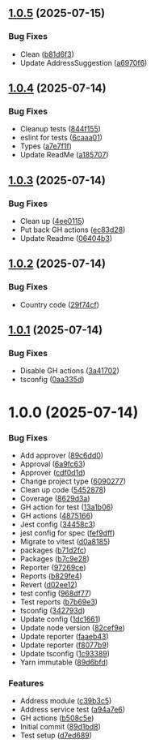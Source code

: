 ## [1.0.5](https://github.com/rohithart/montu-library/compare/v1.0.4...v1.0.5) (2025-07-15)


### Bug Fixes

* Clean ([b81d6f3](https://github.com/rohithart/montu-library/commit/b81d6f37668653033fbfbbae8de54b39e8db5abf))
* Update AddressSuggestion ([a6970f6](https://github.com/rohithart/montu-library/commit/a6970f64127ae7ec7baa5f28231687572dac1460))

## [1.0.4](https://github.com/rohithart/montu-library/compare/v1.0.3...v1.0.4) (2025-07-14)


### Bug Fixes

* Cleanup tests ([844f155](https://github.com/rohithart/montu-library/commit/844f155d987da68beecf605869f3af7c43a81450))
* eslint for tests ([6caaa01](https://github.com/rohithart/montu-library/commit/6caaa01d071ca987c3deacf5a2e22bb183ce1064))
* Types ([a7e7f1f](https://github.com/rohithart/montu-library/commit/a7e7f1fabb5de48924e4d82b65db0fe8e795fe3c))
* Update ReadMe ([a185707](https://github.com/rohithart/montu-library/commit/a18570743574a35f35d906c6386398a504a6564e))

## [1.0.3](https://github.com/rohithart/montu-library/compare/v1.0.2...v1.0.3) (2025-07-14)


### Bug Fixes

* Clean up ([4ee0115](https://github.com/rohithart/montu-library/commit/4ee01152a1e9d4755dd1b66f95ae629e275816e4))
* Put back GH actions ([ec83d28](https://github.com/rohithart/montu-library/commit/ec83d28d3ffd13937f64741ec43348ee433d5962))
* Update Readme ([06404b3](https://github.com/rohithart/montu-library/commit/06404b328e31277e794a4d9904689594645ac9b5))

## [1.0.2](https://github.com/rohithart/montu-library/compare/v1.0.1...v1.0.2) (2025-07-14)


### Bug Fixes

* Country code ([29f74cf](https://github.com/rohithart/montu-library/commit/29f74cfa653701011ae23101cb72b9080d31aa5a))

## [1.0.1](https://github.com/rohithart/montu-library/compare/v1.0.0...v1.0.1) (2025-07-14)


### Bug Fixes

* Disable GH actions ([3a41702](https://github.com/rohithart/montu-library/commit/3a417029946b76da175b2af86b95917d6a7e1d59))
* tsconfig ([0aa335d](https://github.com/rohithart/montu-library/commit/0aa335d64ab851a9b778043906d675ad1f0ec089))

# 1.0.0 (2025-07-14)


### Bug Fixes

* Add approver ([89c6dd0](https://github.com/rohithart/montu-library/commit/89c6dd07db018d6d72fa2f5de716d14e2a325e8a))
* Approval ([6a9fc63](https://github.com/rohithart/montu-library/commit/6a9fc6396c019f653e3de021fe283c8bfcfc0692))
* Approver ([cdf0d1d](https://github.com/rohithart/montu-library/commit/cdf0d1d73a944e2ad511d5b41d8a42cf4490d474))
* Change project type ([6090277](https://github.com/rohithart/montu-library/commit/609027720b970cd818a3fdfc8713e10236f19bdd))
* Clean up code ([5452878](https://github.com/rohithart/montu-library/commit/545287889510185e9a4e499af4b1bfd31e2d8ca0))
* Coverage ([8629d3a](https://github.com/rohithart/montu-library/commit/8629d3a8d58b133c7c9fef6525a3eea47e3c52bf))
* GH action for test ([13a1b06](https://github.com/rohithart/montu-library/commit/13a1b061e8a5099c63c4a4a8fd874f2a21654eeb))
* GH actions ([4875166](https://github.com/rohithart/montu-library/commit/4875166c37f5709bfbbcb104e719a46f09fadef7))
* Jest config ([34458c3](https://github.com/rohithart/montu-library/commit/34458c3a9e22938e9898bfdacfae67c3e9de9fe9))
* jest config for spec ([fef9dff](https://github.com/rohithart/montu-library/commit/fef9dff243181fbb8ced179e3b4c62e204ec62ad))
* Migrate to vitest ([d0a8185](https://github.com/rohithart/montu-library/commit/d0a8185828145c53cc8d019483bee3198d9e5de3))
* packages ([b71d2fc](https://github.com/rohithart/montu-library/commit/b71d2fcf5af3f3db87f18b0af57b41816e2a4639))
* Packages ([b7c9e28](https://github.com/rohithart/montu-library/commit/b7c9e289cbd1854fcc201899504a33f9433cb250))
* Reporter ([97269ce](https://github.com/rohithart/montu-library/commit/97269ce5b8233c7e61fa5f53d09a7c1fa6fe72f6))
* Reports ([b829fe4](https://github.com/rohithart/montu-library/commit/b829fe4bff0ed8494ec96e7ae220664c4987767b))
* Revert ([d02ee12](https://github.com/rohithart/montu-library/commit/d02ee1229d77a92f4a2ca353d533c0e12d582ea9))
* test config ([968df77](https://github.com/rohithart/montu-library/commit/968df77dcd2f22daa3cf74b550e3278b29b5377e))
* Test reports ([b7b69e3](https://github.com/rohithart/montu-library/commit/b7b69e34ec3a0c9afb347d047519150ce0f524af))
* tsconfig ([342793d](https://github.com/rohithart/montu-library/commit/342793da97f320038f84d66d9113f3fece9bfe17))
* Update config ([1dc1661](https://github.com/rohithart/montu-library/commit/1dc1661f0055d3568a9db9129c91dfd15354d24e))
* Update node version ([82cef9e](https://github.com/rohithart/montu-library/commit/82cef9e1e902fe4eb6dec06d6b98268a2e5b699e))
* Update reporter ([faaeb43](https://github.com/rohithart/montu-library/commit/faaeb43bd32c58e2a79c1e3af77ea72762f8155e))
* Update reporter ([f8077b9](https://github.com/rohithart/montu-library/commit/f8077b97119d60e3b23830993a98d46401620b9f))
* Update tsconfig ([1c93389](https://github.com/rohithart/montu-library/commit/1c933890f9a3b84e6d7b38d686c9380d3e6060da))
* Yarn immutable ([89d6bfd](https://github.com/rohithart/montu-library/commit/89d6bfdf6e617b19b108c7800af9c2ad32959413))


### Features

* Address module ([c39b3c5](https://github.com/rohithart/montu-library/commit/c39b3c55aac4a13b9c74e3cde6d42b788ac5c2e2))
* Address service test ([a94a7e6](https://github.com/rohithart/montu-library/commit/a94a7e63382a1eee476536ba148545209b715210))
* GH actions ([b508c5e](https://github.com/rohithart/montu-library/commit/b508c5e8b628f9751de83b46aa9eee71b8c816b4))
* Initial commit ([89d1bd8](https://github.com/rohithart/montu-library/commit/89d1bd80b3f88433f86b7abcf68ec95478ac8485))
* Test setup ([d7ed689](https://github.com/rohithart/montu-library/commit/d7ed689b80f4d32c77000163dcb74acc77400a17))
